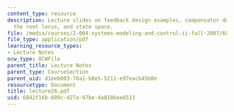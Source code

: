 ```yaml
---
content_type: resource
description: Lecture slides on feedback design examples, compensator design using
  the root locus, and state space.
file: /media/courses/2-004-systems-modeling-and-control-ii-fall-2007/6842f16b609cd27a97be4a8186ee6513_lecture26.pdf
file_type: application/pdf
learning_resource_types:
- Lecture Notes
ocw_type: OCWFile
parent_title: Lecture Notes
parent_type: CourseSection
parent_uid: d1eeb003-70a1-b8e5-5211-e97eacb45b0e
resourcetype: Document
title: lecture26.pdf
uid: 6842f16b-609c-d27a-97be-4a8186ee6513
---
```

